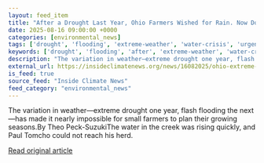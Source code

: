 ```yaml
---
layout: feed_item
title: "After a Drought Last Year, Ohio Farmers Wished for Rain. Now Downpours Are Destroying Their Crops"
date: 2025-08-16 09:00:00 +0000
categories: [environmental_news]
tags: ['drought', 'flooding', 'extreme-weather', 'water-crisis', 'urgent']
keywords: ['drought', 'flooding', 'after', 'extreme-weather', 'water-crisis', 'last', 'urgent']
description: "The variation in weather—extreme drought one year, flash flooding the next—has made it nearly impossible for small farmers to plan their growing seasons"
external_url: https://insideclimatenews.org/news/16082025/ohio-extreme-weather-impacts-farm-crops/
is_feed: true
source_feed: "Inside Climate News"
feed_category: "environmental_news"
---
```


The variation in weather—extreme drought one year, flash flooding the next—has made it nearly impossible for small farmers to plan their growing seasons.By Theo Peck-SuzukiThe water in the creek was rising quickly, and Paul Tomcho could not reach his herd.

[Read original article](https://insideclimatenews.org/news/16082025/ohio-extreme-weather-impacts-farm-crops/)

